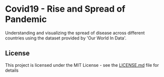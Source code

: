 # Covid19 - Rise and Spread of Pandemic
Understanding and visualizing the spread of disease across different countries using the dataset provided by 'Our World In Data'.

## License

This project is licensed under the MIT License - see the [LICENSE.md](LICENSE.md) file for details

